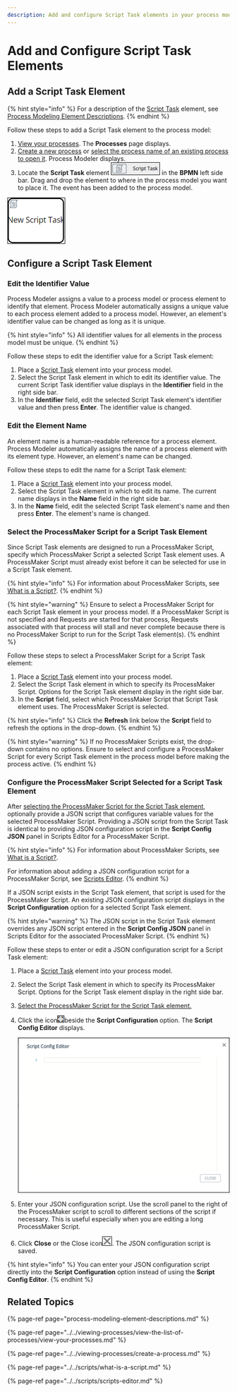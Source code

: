 ```yaml
---
description: Add and configure Script Task elements in your process model.
---
```


# Add and Configure Script Task Elements

## Add a Script Task Element

{% hint style="info" %}
For a description of the [Script Task](process-modeling-element-descriptions.md#script-task) element, see [Process Modeling Element Descriptions](process-modeling-element-descriptions.md).
{% endhint %}

Follow these steps to add a Script Task element to the process model:

1. [View your processes](https://processmaker.gitbook.io/processmaker-4-community/-LPblkrcFWowWJ6HZdhC/~/drafts/-LRhVZm0ddxDcGGdN5ZN/primary/designing-processes/viewing-processes/view-the-list-of-processes/view-your-processes#view-all-processes). The **Processes** page displays.
2. [Create a new process](../../viewing-processes/create-a-process.md) or [select the process name of an existing process to open it](../../viewing-processes/view-the-list-of-processes/view-your-processes.md#view-all-processes). Process Modeler displays.
3. Locate the **Script Task** element ![](../../../.gitbook/assets/script-task-bpmn-side-bar-process-modeler-processes.png) in the **BPMN** left side bar. Drag and drop the element to where in the process model you want to place it. The event has been added to the process model.

![Script Task element](../../../.gitbook/assets/script-task-process-modeler-processes.png)

## Configure a Script Task Element

### Edit the Identifier Value

Process Modeler assigns a value to a process model or process element to identify that element. Process Modeler automatically assigns a unique value to each process element added to a process model. However, an element's identifier value can be changed as long as it is unique.

{% hint style="info" %}
All identifier values for all elements in the process model must be unique.
{% endhint %}

Follow these steps to edit the identifier value for a Script Task element:

1. Place a [Script Task](add-and-configure-script-task-elements.md#add-a-script-task-element) element into your process model.
2. Select the Script Task element in which to edit its identifier value. The current Script Task identifier value displays in the **Identifier** field in the right side bar.
3. In the **Identifier** field, edit the selected Script Task element's identifier value and then press **Enter**. The identifier value is changed.

### Edit the Element Name

An element name is a human-readable reference for a process element. Process Modeler automatically assigns the name of a process element with its element type. However, an element's name can be changed.

Follow these steps to edit the name for a Script Task element:

1. Place a [Script Task](add-and-configure-script-task-elements.md#add-a-script-task-element) element into your process model.
2. Select the Script Task element in which to edit its name. The current name displays in the **Name** field in the right side bar.
3. In the **Name** field, edit the selected Script Task element's name and then press **Enter**. The element's name is changed.

### Select the ProcessMaker Script for a Script Task Element

Since Script Task elements are designed to run a ProcessMaker Script, specify which ProcessMaker Script a selected Script Task element uses. A ProcessMaker Script must already exist before it can be selected for use in a Script Task element.

{% hint style="info" %}
For information about ProcessMaker Scripts, see [What is a Script?](../../scripts/what-is-a-script.md).
{% endhint %}

{% hint style="warning" %}
Ensure to select a ProcessMaker Script for each Script Task element in your process model. If a ProcessMaker Script is not specified and Requests are started for that process, Requests associated with that process will stall and never complete because there is no ProcessMaker Script to run for the Script Task element\(s\).
{% endhint %}

Follow these steps to select a ProcessMaker Script for a Script Task element:

1. Place a [Script Task](add-and-configure-script-task-elements.md#add-a-script-task-element) element into your process model.
2. Select the Script Task element in which to specify its ProcessMaker Script. Options for the Script Task element display in the right side bar.
3. In the **Script** field, select which ProcessMaker Script that Script Task element uses. The ProcessMaker Script is selected.

{% hint style="info" %}
Click the **Refresh** link below the **Script** field to refresh the options in the drop-down.
{% endhint %}

{% hint style="warning" %}
If no ProcessMaker Scripts exist, the drop-down contains no options. Ensure to select and configure a ProcessMaker Script for every Script Task element in the process model before making the process active.
{% endhint %}

### Configure the ProcessMaker Script Selected for a Script Task Element

After [selecting the ProcessMaker Script for the Script Task element](add-and-configure-script-task-elements.md#select-the-processmaker-script-for-a-script-task-element), optionally provide a JSON script that configures variable values for the selected ProcessMaker Script. Providing a JSON script from the Script Task is identical to providing JSON configuration script in the **Script Config JSON** panel in Scripts Editor for a ProcessMaker Script.

{% hint style="info" %}
For information about ProcessMaker Scripts, see [What is a Script?](../../scripts/what-is-a-script.md).

For information about adding a JSON configuration script for a ProcessMaker Script, see [Scripts Editor](../../scripts/scripts-editor.md#enter-other-json-data-as-input-to-your-processmaker-script).
{% endhint %}

If a JSON script exists in the Script Task element, that script is used for the ProcessMaker Script. An existing JSON configuration script displays in the **Script Configuration** option for a selected Script Task element.

{% hint style="warning" %}
The JSON script in the Script Task element overrides any JSON script entered in the **Script Config JSON** panel in Scripts Editor for the associated ProcessMaker Script.
{% endhint %}

Follow these steps to enter or edit a JSON configuration script for a Script Task element:

1. Place a [Script Task](add-and-configure-script-task-elements.md#add-a-script-task-element) element into your process model.
2. Select the Script Task element in which to specify its ProcessMaker Script. Options for the Script Task element display in the right side bar.
3. [Select the ProcessMaker Script for the Script Task element.](add-and-configure-script-task-elements.md#select-the-processmaker-script-for-a-script-task-element)
4. Click the icon![](../../../.gitbook/assets/json-configuration-script-icon-script-task-element-process-modeler-processes.png)beside the **Script Configuration** option. The **Script Config Editor** displays.  

   ![](../../../.gitbook/assets/script-config-editor-task-element-process-modeler-processses.png)

5. Enter your JSON configuration script. Use the scroll panel to the right of the ProcessMaker script to scroll to different sections of the script if necessary. This is useful especially when you are editing a long ProcessMaker Script.
6. Click **Close** or the Close icon![](../../../.gitbook/assets/close-script-config-editor-script-task-element-process-modeler-processes.png). The JSON configuration script is saved.

{% hint style="info" %}
You can enter your JSON configuration script directly into the **Script Configuration** option instead of using the **Script Config Editor**.
{% endhint %}

## Related Topics

{% page-ref page="process-modeling-element-descriptions.md" %}

{% page-ref page="../../viewing-processes/view-the-list-of-processes/view-your-processes.md" %}

{% page-ref page="../../viewing-processes/create-a-process.md" %}

{% page-ref page="../../scripts/what-is-a-script.md" %}

{% page-ref page="../../scripts/scripts-editor.md" %}

